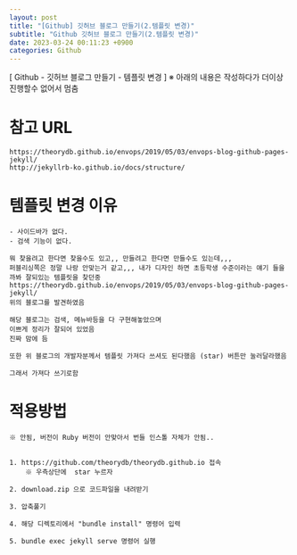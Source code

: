 ```yaml
---
layout: post
title: "[Github] 깃허브 블로그 만들기(2.템플릿 변경)"
subtitle: "Github 깃허브 블로그 만들기(2.템플릿 변경)"
date: 2023-03-24 00:11:23 +0900
categories: Github
---
```

[ Github - 깃허브 블로그 만들기 - 템플릿 변경 ]
	※ 아래의 내용은 작성하다가 더이상 진행할수 없어서 멈춤


# 참고  URL 
	https://theorydb.github.io/envops/2019/05/03/envops-blog-github-pages-jekyll/
	http://jekyllrb-ko.github.io/docs/structure/

# 템플릿 변경 이유
	- 사이드바가 없다.
	- 검색 기능이 없다.

	뭐 찾을려고 한다면 찾을수도 있고,, 만들려고 한다면 만들수도 있는데,,,
	퍼블리싱쪽은 정말 나랑 안맞는거 같고,,, 내가 디자인 하면 초등학생 수준이라는 얘기 들을까봐 잘되있는 템플릿을 찾던중
	https://theorydb.github.io/envops/2019/05/03/envops-blog-github-pages-jekyll/ 
	위의 블로그를 발견하였음

	해당 블로그는 검색, 메뉴바등을 다 구현해놓았으며 
	이쁘게 정리가 잘되어 있었음
	진짜 맘에 듬

	또한 위 블로그의 개발자분께서 템플릿 가져다 쓰셔도 된다했음 (star) 버튼만 눌러달라했음

	그래서 가져다 쓰기로함


# 적용방법
	※ 안됨, 버전이 Ruby 버전이 안맞아서 번들 인스톨 자체가 안됨..


	1. https://github.com/theorydb/theorydb.github.io 접속
		※ 우측상단에  star 누르자
	
	2. download.zip 으로 코드파일을 내려받기

	3. 압축풀기

	4. 해당 디렉토리에서 "bundle install" 명령어 입력

	5. bundle exec jekyll serve 명령어 실행

	
